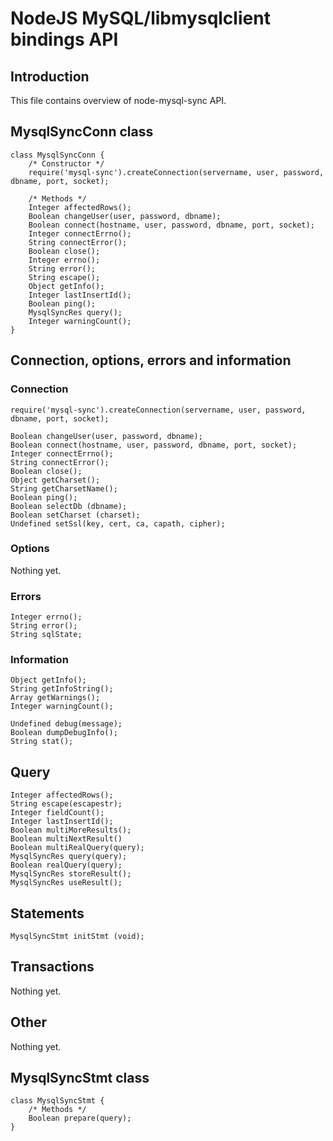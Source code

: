 NodeJS MySQL/libmysqlclient bindings API
========================================

Introduction
------------

This file contains overview of node-mysql-sync API.


MysqlSyncConn class
-------------------

    class MysqlSyncConn {
        /* Constructor */
        require('mysql-sync').createConnection(servername, user, password, dbname, port, socket);
        
        /* Methods */
        Integer affectedRows();
        Boolean changeUser(user, password, dbname);
        Boolean connect(hostname, user, password, dbname, port, socket);
        Integer connectErrno();
        String connectError();
        Boolean close();
        Integer errno();
        String error();
        String escape();
        Object getInfo();
        Integer lastInsertId();
        Boolean ping();
        MysqlSyncRes query();
        Integer warningCount();
    }


Connection, options, errors and information
-------------------------------------------

### Connection ###

    require('mysql-sync').createConnection(servername, user, password, dbname, port, socket);
    
    Boolean changeUser(user, password, dbname);
    Boolean connect(hostname, user, password, dbname, port, socket);
    Integer connectErrno();
    String connectError();
    Boolean close();
    Object getCharset();
    String getCharsetName();
    Boolean ping();
    Boolean selectDb (dbname);
    Boolean setCharset (charset);
    Undefined setSsl(key, cert, ca, capath, cipher);
    

### Options ###

Nothing yet.


### Errors ###

    Integer errno();
    String error();
    String sqlState;


### Information ###

    Object getInfo();
    String getInfoString();
    Array getWarnings();
    Integer warningCount();

	Undefined debug(message);
	Boolean dumpDebugInfo();
	String stat();


Query
-----

    Integer affectedRows();
    String escape(escapestr);
    Integer fieldCount();
    Integer lastInsertId();
    Boolean multiMoreResults();
    Boolean multiNextResult()
    Boolean multiRealQuery(query);
    MysqlSyncRes query(query);
    Boolean realQuery(query);
    MysqlSyncRes storeResult();
    MysqlSyncRes useResult();


Statements
----------

    MysqlSyncStmt initStmt (void);


Transactions
------------

Nothing yet.


Other
-----

Nothing yet.


MysqlSyncStmt class
-------------------

    class MysqlSyncStmt {
        /* Methods */
        Boolean prepare(query);
    }



